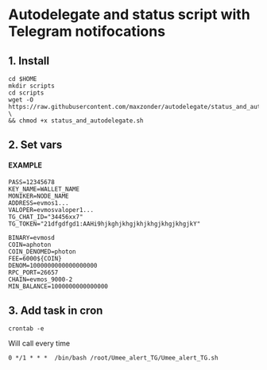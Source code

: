 # Autodelegate and status script with Telegram notifocations

## 1. Install

```
cd $HOME
mkdir scripts
cd scripts
wget -O https://raw.githubusercontent.com/maxzonder/autodelegate/status_and_autodelegate.sh \
&& chmod +x status_and_autodelegate.sh
```

## 2. Set vars

#### EXAMPLE
```
PASS=12345678
KEY_NAME=WALLET_NAME
MONIKER=NODE_NAME
ADDRESS=evmos1... 
VALOPER=evmosvaloper1...
TG_CHAT_ID="34456xx7"
TG_TOKEN="21dfgdfgd1:AAHi9hjkghjkhgjkhjkhgjkhgjkhgjkY"

BINARY=evmosd
COIN=aphoton
COIN_DENOMED=photon
FEE=6000${COIN}
DENOM=1000000000000000000
RPC_PORT=26657
CHAIN=evmos_9000-2
MIN_BALANCE=1000000000000000
```

## 3. Add task in cron

```
crontab -e
```
 
Will call every time

```
0 */1 * * *  /bin/bash /root/Umee_alert_TG/Umee_alert_TG.sh
```
